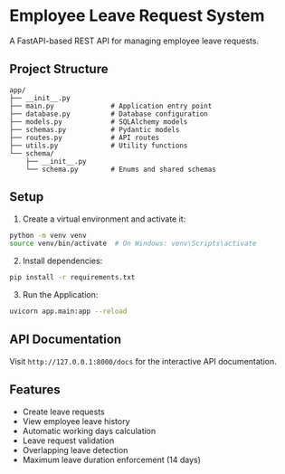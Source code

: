 # Employee Leave Request System

A FastAPI-based REST API for managing employee leave requests.

## Project Structure

```
app/
├── __init__.py
├── main.py              # Application entry point
├── database.py          # Database configuration
├── models.py            # SQLAlchemy models
├── schemas.py           # Pydantic models
├── routes.py            # API routes
├── utils.py             # Utility functions
└── schema/
    ├── __init__.py
    └── schema.py        # Enums and shared schemas
```

## Setup

1. Create a virtual environment and activate it:

```bash
python -m venv venv
source venv/bin/activate  # On Windows: venv\Scripts\activate
```

2. Install dependencies:

```bash
pip install -r requirements.txt
```

3. Run the Application:

```bash
uvicorn app.main:app --reload
```

## API Documentation

Visit `http://127.0.0.1:8000/docs` for the interactive API documentation.

## Features

- Create leave requests
- View employee leave history
- Automatic working days calculation
- Leave request validation
- Overlapping leave detection
- Maximum leave duration enforcement (14 days)